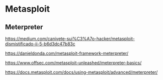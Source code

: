 # Metasploit

## Meterpreter

<https://medium.com/canivete-sui%C3%A7o-hacker/metasploit-dismistificado-ii-5-b6d3dc47b83c>

<https://danieldonda.com/metasploit-framework-meterpreter/>

<https://www.offsec.com/metasploit-unleashed/meterpreter-basics/>

<https://docs.metasploit.com/docs/using-metasploit/advanced/meterpreter/>